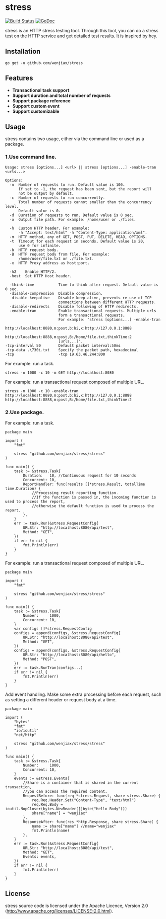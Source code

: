 # stress

[![Build Status](https://travis-ci.org/wenjiax/stress.svg?branch=master)](https://travis-ci.org/wenjiax/stress)
[![GoDoc](https://godoc.org/github.com/wenjiax/stress/stress?status.svg)](http://godoc.org/github.com/wenjiax/stress/stress)

stress is an HTTP stress testing tool. Through this tool, you can do a stress test on the HTTP service and get detailed test results. It is inspired by hey.

## Installation

    go get -u github.com/wenjiax/stress
 
## Features
 
* **Transactional task support**
* **Support duration and total number of requests**
* **Support package reference**
* **Support custom event**
* **Support customizable**
  
## Usage

stress contains two usage, either via the command line or used as a package.

### 1.Use command line.

```
Usage: stress [options...] <url> || stress [options...] -enable-tran <urls...>

Options:
  -n  Number of requests to run. Default value is 100.
      If set to -1, the request has been sent, but the report will 
      not be output by default.
  -c  Number of requests to run concurrently. 
      Total number of requests cannot smaller than the concurrency level. 
      Default value is 0.
  -d  Duration of requests to run. Default value is 0 sec.
  -o  Output file path. For example: /home/user or ./files.
  
  -h  Custom HTTP header. For example: 
      -h "Accept: text/html" -h "Content-Type: application/xml".
  -m  HTTP method, any of GET, POST, PUT, DELETE, HEAD, OPTIONS.
  -t  Timeout for each request in seconds. Default value is 20, 
      use 0 for infinite.
  -b  HTTP request body.
  -B  HTTP request body from file. For example:
      /home/user/file.txt or ./file.txt.
  -x  HTTP Proxy address as host:port.

  -h2 	 Enable HTTP/2.
  -host	 Set HTTP Host header.
  
  -think-time           Time to think after request. Default value is 0 sec.
  -disable-compression  Disable compression.
  -disable-keepalive    Disable keep-alive, prevents re-use of TCP
                    	connections between different HTTP requests.
  -disable-redirects    Disable following of HTTP redirects.
  -enable-tran          Enable transactional requests. Multiple urls 
                        form a transactional requests. 
                        For example: "stress [options...] -enable-tran 
                        http://localhost:8080,m:post,b:hi,x:http://127.0.0.1:8888 
                        http://localhost:8888,m:post,B:/home/file.txt,thinkTime:2 
                        [urls...]".
-tcp-interval 50        Default packet interval:50ms
-tcp-data .\730i.txt    Specify the packet path, hexadecimal
-tcp                    -tcp 19.63.46.244:800
```

For example: run a task.

```
stress -n 1000 -c 10 -m GET http://localhost:8080
```

For example: run a transactional request composed of multiple URL.

```
stress -n 1000 -c 10 -enable-tran http://localhost:8080,m:post,b:hi,x:http://127.0.0.1:8888 http://localhost:8888,m:post,B:/home/file.txt,thinkTime:2 
```

 ### 2.Use package.

For example: run a task.

```
package main

import (
	"fmt"

	stress "github.com/wenjiax/stress/stress"
)

func main() {
	task := &stress.Task{
		Duration:   10, //Continuous request for 10 seconds
		Concurrent: 10,
		ReportHandler: func(results []*stress.Result, totalTime time.Duration) {
			//Processing result reporting function.
			//If the function is passed in, the incoming function is used to process the report,
			//otherwise the default function is used to process the report.
		},
	}
	err := task.Run(&stress.RequestConfig{
		URLStr: "http://localhost:8080/api/test",
		Method: "GET",
	})
	if err != nil {
		fmt.Println(err)
	}
}

```

For example: run a transactional request composed of multiple URL.

```
package main

import (
	"fmt"

	stress "github.com/wenjiax/stress/stress"
)

func main() {
	task := &stress.Task{
		Number:     1000,
		Concurrent: 10,
	}
	var configs []*stress.RequestConfig
	configs = append(configs, &stress.RequestConfig{
		URLStr: "http://localhost:8080/api/test",
		Method: "GET",
	})
	configs = append(configs, &stress.RequestConfig{
		URLStr: "http://localhost:8080/api/hello",
		Method: "POST",
	})
	err := task.RunTran(configs...)
	if err != nil {
		fmt.Println(err)
	}
}

```
Add event handling. Make some extra processing before each request, such as setting a different header or request body at a time.
```
package main

import (
	"bytes"
	"fmt"
	"io/ioutil"
	"net/http"

	stress "github.com/wenjiax/stress/stress"
)

func main() {
	task := &stress.Task{
		Number:     1000,
		Concurrent: 10,
	}
	events := &stress.Events{
		//Share is a container that is shared in the current transaction,
		//you can access the required content.
		RequestBefore: func(req *stress.Request, share stress.Share) {
			req.Req.Header.Set("Content-Type", "text/html")
			req.Req.Body = ioutil.NopCloser(bytes.NewReader([]byte("Hello Body")))
			share["name"] = "wenjiax"
		},
		ResponseAfter: func(res *http.Response, share stress.Share) {
			name := share["name"] //name="wenjiax"
			fmt.Println(name)
		},
	}
	err := task.Run(&stress.RequestConfig{
		URLStr: "http://localhost:8080/api/test",
		Method: "GET",
		Events: events,
	})
	if err != nil {
		fmt.Println(err)
	}
}

```

## License

stress source code is licensed under the Apache Licence, Version 2.0 (http://www.apache.org/licenses/LICENSE-2.0.html).
